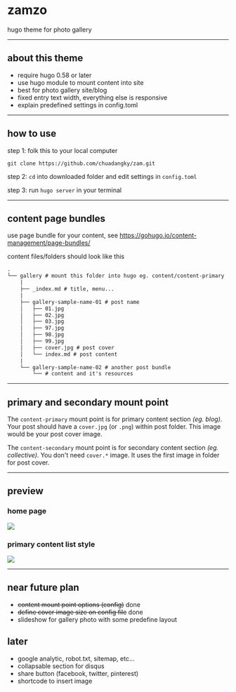 # zamzo
hugo theme for photo gallery

---

## about this theme

- require hugo 0.58 or later
- use hugo module to mount content into site
- best for photo gallery site/blog
- fixed entry text width, everything else is responsive
- explain predefined settings in config.toml

---

## how to use

step 1: folk this to your local computer

```shell
git clone https://github.com/chuadangky/zam.git
```

step 2: `cd` into downloaded folder and edit settings in `config.toml`

step 3: run `hugo server` in your terminal

---

## content page bundles

use page bundle for your content, see https://gohugo.io/content-management/page-bundles/

content files/folders should look like this

```txt
.
└── gallery # mount this folder into hugo eg. content/content-primary
    |
    ├── _index.md # title, menu...
    |
    ├── gallery-sample-name-01 # post name
    │   ├── 01.jpg
    │   ├── 02.jpg
    │   ├── 03.jpg
    │   ├── 97.jpg
    │   ├── 98.jpg
    │   ├── 99.jpg
    │   ├── cover.jpg # post cover
    │   └── index.md # post content
    |
    └── gallery-sample-name-02 # another post bundle
        └── # content and it's resources
```

---

## primary and secondary mount point

The `content-primary` mount point is for primary content section *(eg. blog)*. Your post should have a `cover.jpg` (or `.png`) within post folder. This image would be your post cover image.

The `content-secondary` mount point is for secondary content section *(eg. collective)*. You don't need `cover.*` image. It uses the first image in folder for post cover.

---

## preview

### home page

![](https://res.cloudinary.com/khongdangky/image/upload/v1571914352/blog/nghichngom/home1_osppov.jpg)

### primary content list style

![](https://res.cloudinary.com/khongdangky/image/upload/v1571914352/blog/nghichngom/page1_vv6qyy.jpg)

---

## near future plan

- ~~content mount point options (config)~~ done
- ~~define cover image size on config file~~ done
- slideshow for gallery photo with some predefine layout

## later

- google analytic, robot.txt, sitemap, etc...
- collapsable section for disqus
- share button (facebook, twitter, pinterest)
- shortcode to insert image
